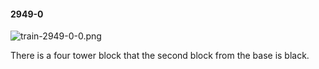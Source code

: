 #### 2949-0
![train-2949-0-0.png](https://github.com/lil-lab/nlvr/raw/master/nlvr/train/images/47/train-2949-0-0.png "train-2949-0-0.png")

There is a four tower block that the second block from the base is black.
